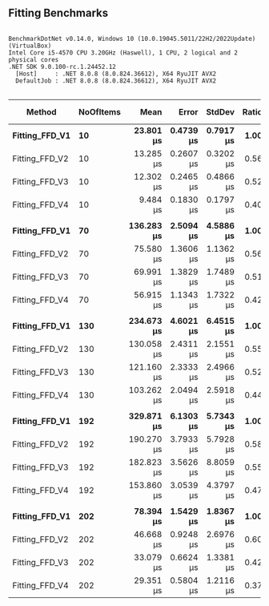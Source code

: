
## Fitting Benchmarks
```

BenchmarkDotNet v0.14.0, Windows 10 (10.0.19045.5011/22H2/2022Update) (VirtualBox)
Intel Core i5-4570 CPU 3.20GHz (Haswell), 1 CPU, 2 logical and 2 physical cores
.NET SDK 9.0.100-rc.1.24452.12
  [Host]     : .NET 8.0.8 (8.0.824.36612), X64 RyuJIT AVX2
  DefaultJob : .NET 8.0.8 (8.0.824.36612), X64 RyuJIT AVX2


```
| Method         | NoOfItems | Mean       | Error     | StdDev    | Ratio | RatioSD | Gen0    | Allocated | Alloc Ratio |
|--------------- |---------- |-----------:|----------:|----------:|------:|--------:|--------:|----------:|------------:|
| **Fitting_FFD_V1** | **10**        |  **23.801 μs** | **0.4739 μs** | **0.7917 μs** |  **1.00** |    **0.05** |  **1.9531** |   **5.99 KB** |        **1.00** |
| Fitting_FFD_V2 | 10        |  13.285 μs | 0.2607 μs | 0.3202 μs |  0.56 |    0.02 |  1.2207 |   3.76 KB |        0.63 |
| Fitting_FFD_V3 | 10        |  12.302 μs | 0.2465 μs | 0.4866 μs |  0.52 |    0.03 |  1.0529 |   3.26 KB |        0.54 |
| Fitting_FFD_V4 | 10        |   9.484 μs | 0.1830 μs | 0.1797 μs |  0.40 |    0.01 |  0.7477 |    2.3 KB |        0.38 |
|                |           |            |           |           |       |         |         |           |             |
| **Fitting_FFD_V1** | **70**        | **136.283 μs** | **2.5094 μs** | **4.5886 μs** |  **1.00** |    **0.05** | **10.0098** |  **30.91 KB** |        **1.00** |
| Fitting_FFD_V2 | 70        |  75.580 μs | 1.3606 μs | 1.1362 μs |  0.56 |    0.02 |  5.4932 |  16.89 KB |        0.55 |
| Fitting_FFD_V3 | 70        |  69.991 μs | 1.3829 μs | 1.7489 μs |  0.51 |    0.02 |  4.5166 |  14.02 KB |        0.45 |
| Fitting_FFD_V4 | 70        |  56.915 μs | 1.1343 μs | 1.7322 μs |  0.42 |    0.02 |  3.1738 |   9.77 KB |        0.32 |
|                |           |            |           |           |       |         |         |           |             |
| **Fitting_FFD_V1** | **130**       | **234.673 μs** | **4.6021 μs** | **6.4515 μs** |  **1.00** |    **0.04** | **17.8223** |  **54.98 KB** |        **1.00** |
| Fitting_FFD_V2 | 130       | 130.058 μs | 2.4311 μs | 2.1551 μs |  0.55 |    0.02 |  9.5215 |  29.25 KB |        0.53 |
| Fitting_FFD_V3 | 130       | 121.160 μs | 2.3333 μs | 2.4966 μs |  0.52 |    0.02 |  7.6904 |  23.92 KB |        0.44 |
| Fitting_FFD_V4 | 130       | 103.262 μs | 2.0494 μs | 2.5918 μs |  0.44 |    0.02 |  5.2490 |  16.39 KB |        0.30 |
|                |           |            |           |           |       |         |         |           |             |
| **Fitting_FFD_V1** | **192**       | **329.871 μs** | **6.1303 μs** | **5.7343 μs** |  **1.00** |    **0.02** | **24.9023** |  **77.19 KB** |        **1.00** |
| Fitting_FFD_V2 | 192       | 190.270 μs | 3.7933 μs | 5.7928 μs |  0.58 |    0.02 | 12.6953 |  39.34 KB |        0.51 |
| Fitting_FFD_V3 | 192       | 182.823 μs | 3.5626 μs | 8.8059 μs |  0.55 |    0.03 | 10.7422 |  33.65 KB |        0.44 |
| Fitting_FFD_V4 | 192       | 153.860 μs | 3.0539 μs | 4.3797 μs |  0.47 |    0.02 |  7.3242 |  22.73 KB |        0.29 |
|                |           |            |           |           |       |         |         |           |             |
| **Fitting_FFD_V1** | **202**       |  **78.394 μs** | **1.5429 μs** | **1.8367 μs** |  **1.00** |    **0.03** |  **4.6387** |   **14.3 KB** |        **1.00** |
| Fitting_FFD_V2 | 202       |  46.668 μs | 0.9248 μs | 2.6976 μs |  0.60 |    0.04 |  5.6152 |   17.2 KB |        1.20 |
| Fitting_FFD_V3 | 202       |  33.079 μs | 0.6624 μs | 1.3381 μs |  0.42 |    0.02 |  4.2114 |  13.01 KB |        0.91 |
| Fitting_FFD_V4 | 202       |  29.351 μs | 0.5804 μs | 1.2116 μs |  0.37 |    0.02 |  4.2114 |  12.95 KB |        0.91 |
